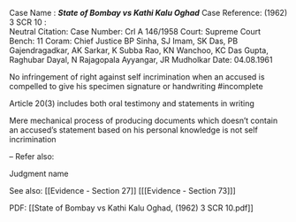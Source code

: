 Case Name : ***State of Bombay vs Kathi Kalu Oghad***
Case Reference: (1962) 3 SCR 10 :  
Neutral Citation:
Case Number: Crl A 146/1958
Court: Supreme Court
Bench: 11
Coram: Chief Justice BP Sinha, SJ Imam, SK Das, PB Gajendragadkar, AK Sarkar, K Subba Rao, KN Wanchoo, KC Das Gupta, Raghubar Dayal, N Rajagopala Ayyangar, JR Mudholkar
Date: 04.08.1961

No infringement of right against self incrimination when an accused is compelled to give his specimen signature or handwriting #incomplete 

Article 20(3) includes both oral testimony and statements in writing

Mere mechanical process of producing documents which doesn’t contain an accused’s statement based on his personal knowledge is not self incrimination

–
Refer also:

Judgment name

See also:
[[Evidence - Section 27]]
[[[Evidence - Section 73]]]


PDF:
[[State of Bombay vs Kathi Kalu Oghad, (1962) 3 SCR 10.pdf]]